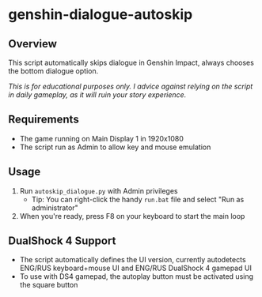 # genshin-dialogue-autoskip

## Overview
This script automatically skips dialogue in Genshin Impact, always chooses the bottom dialogue option.

*This is for educational purposes only. I advice against relying on the script in daily gameplay, as it will ruin your story experience.*

## Requirements
- The game running on Main Display 1 in 1920x1080
- The script run as Admin to allow key and mouse emulation

## Usage
1. Run `autoskip_dialogue.py` with Admin privileges
	-  Tip: You can right-click the handy `run.bat` file and select "Run as administrator"
2. When you're ready, press F8 on your keyboard to start the main loop

## DualShock 4 Support
- The script automatically defines the UI version, currently autodetects ENG/RUS keyboard+mouse UI and ENG/RUS DualShock 4 gamepad UI
- To use with DS4 gamepad, the autoplay button must be activated using the square button
